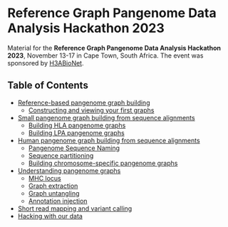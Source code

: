 # Reference Graph Pangenome Data Analysis Hackathon 2023

Material for the **Reference Graph Pangenome Data Analysis Hackathon 2023**, November 13-17 in Cape Town, South Africa.
The event was sponsored by [H3ABioNet](https://www.h3abionet.org/).

## Table of Contents

* [Reference-based pangenome graph building](01_ReferenceBasedPangenomeGraphBuilding.md)
  * [Constructing and viewing your first graphs](01_ReferenceBasedPangenomeGraphBuilding.md#constructing-and-viewing-your-first-graphs)
* [Small pangenome graph building from sequence alignments](02_SmallPangenomeGraphBuildingFromSequenceAlignments.md)
  * [Building HLA pangenome graphs](02_SmallPangenomeGraphBuildingFromSequenceAlignments.md#building-hla-pangenome-graphs)
  * [Building LPA pangenome graphs](02_SmallPangenomeGraphBuildingFromSequenceAlignments.md#building-lpa-pangenome-graphs)
* [Human pangenome graph building from sequence alignments](03_HumanPangenomeGraphBuildingFromSequenceAlignments.md)
  * [Pangenome Sequence Naming](03_HumanPangenomeGraphBuildingFromSequenceAlignments.md#pangenome-sequence-naming)
  * [Sequence partitioning](03_HumanPangenomeGraphBuildingFromSequenceAlignments.md#sequence-partitioning)
  * [Building chromosome-specific pangenome graphs](03_HumanPangenomeGraphBuildingFromSequenceAlignments.md#building-chromosome-specific-pangenome-graphs)
* [Understanding pangenome graphs](04_UnderstandingPangenomeGraphs.md)
  * [MHC locus](04_UnderstandingPangenomeGraphs.md#mhc-locus)
  * [Graph extraction](04_UnderstandingPangenomeGraphs.md#graph-extraction)
  * [Graph untangling](04_UnderstandingPangenomeGraphs.md#graph-untangling)
  * [Annotation injection](04_UnderstandingPangenomeGraphs.md#annotation-injection)
* [Short read mapping and variant calling](05_ShortReadMappingVariantCalling.md)
* [Hacking with our data](06_HackingWithOurData.md)